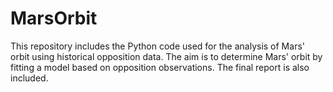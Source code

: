 # MarsOrbit
This repository includes the Python code used for the analysis of Mars' orbit using historical opposition data. The aim is to determine Mars' orbit by fitting a model based on opposition observations. The final report is also included.
